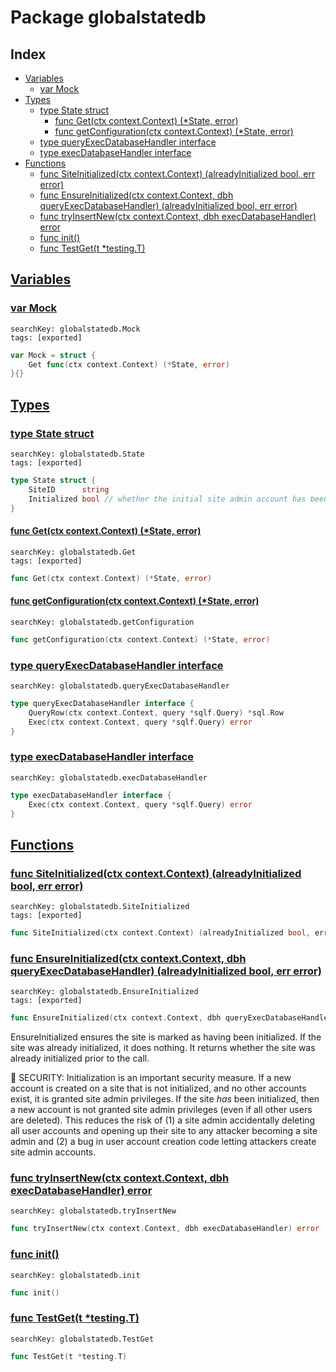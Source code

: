 # Package globalstatedb

## Index

* [Variables](#var)
    * [var Mock](#Mock)
* [Types](#type)
    * [type State struct](#State)
        * [func Get(ctx context.Context) (*State, error)](#Get)
        * [func getConfiguration(ctx context.Context) (*State, error)](#getConfiguration)
    * [type queryExecDatabaseHandler interface](#queryExecDatabaseHandler)
    * [type execDatabaseHandler interface](#execDatabaseHandler)
* [Functions](#func)
    * [func SiteInitialized(ctx context.Context) (alreadyInitialized bool, err error)](#SiteInitialized)
    * [func EnsureInitialized(ctx context.Context, dbh queryExecDatabaseHandler) (alreadyInitialized bool, err error)](#EnsureInitialized)
    * [func tryInsertNew(ctx context.Context, dbh execDatabaseHandler) error](#tryInsertNew)
    * [func init()](#init)
    * [func TestGet(t *testing.T)](#TestGet)


## <a id="var" href="#var">Variables</a>

### <a id="Mock" href="#Mock">var Mock</a>

```
searchKey: globalstatedb.Mock
tags: [exported]
```

```Go
var Mock = struct {
	Get func(ctx context.Context) (*State, error)
}{}
```

## <a id="type" href="#type">Types</a>

### <a id="State" href="#State">type State struct</a>

```
searchKey: globalstatedb.State
tags: [exported]
```

```Go
type State struct {
	SiteID      string
	Initialized bool // whether the initial site admin account has been created
}
```

#### <a id="Get" href="#Get">func Get(ctx context.Context) (*State, error)</a>

```
searchKey: globalstatedb.Get
tags: [exported]
```

```Go
func Get(ctx context.Context) (*State, error)
```

#### <a id="getConfiguration" href="#getConfiguration">func getConfiguration(ctx context.Context) (*State, error)</a>

```
searchKey: globalstatedb.getConfiguration
```

```Go
func getConfiguration(ctx context.Context) (*State, error)
```

### <a id="queryExecDatabaseHandler" href="#queryExecDatabaseHandler">type queryExecDatabaseHandler interface</a>

```
searchKey: globalstatedb.queryExecDatabaseHandler
```

```Go
type queryExecDatabaseHandler interface {
	QueryRow(ctx context.Context, query *sqlf.Query) *sql.Row
	Exec(ctx context.Context, query *sqlf.Query) error
}
```

### <a id="execDatabaseHandler" href="#execDatabaseHandler">type execDatabaseHandler interface</a>

```
searchKey: globalstatedb.execDatabaseHandler
```

```Go
type execDatabaseHandler interface {
	Exec(ctx context.Context, query *sqlf.Query) error
}
```

## <a id="func" href="#func">Functions</a>

### <a id="SiteInitialized" href="#SiteInitialized">func SiteInitialized(ctx context.Context) (alreadyInitialized bool, err error)</a>

```
searchKey: globalstatedb.SiteInitialized
tags: [exported]
```

```Go
func SiteInitialized(ctx context.Context) (alreadyInitialized bool, err error)
```

### <a id="EnsureInitialized" href="#EnsureInitialized">func EnsureInitialized(ctx context.Context, dbh queryExecDatabaseHandler) (alreadyInitialized bool, err error)</a>

```
searchKey: globalstatedb.EnsureInitialized
tags: [exported]
```

```Go
func EnsureInitialized(ctx context.Context, dbh queryExecDatabaseHandler) (alreadyInitialized bool, err error)
```

EnsureInitialized ensures the site is marked as having been initialized. If the site was already initialized, it does nothing. It returns whether the site was already initialized prior to the call. 

🚨 SECURITY: Initialization is an important security measure. If a new account is created on a site that is not initialized, and no other accounts exist, it is granted site admin privileges. If the site *has* been initialized, then a new account is not granted site admin privileges (even if all other users are deleted). This reduces the risk of (1) a site admin accidentally deleting all user accounts and opening up their site to any attacker becoming a site admin and (2) a bug in user account creation code letting attackers create site admin accounts. 

### <a id="tryInsertNew" href="#tryInsertNew">func tryInsertNew(ctx context.Context, dbh execDatabaseHandler) error</a>

```
searchKey: globalstatedb.tryInsertNew
```

```Go
func tryInsertNew(ctx context.Context, dbh execDatabaseHandler) error
```

### <a id="init" href="#init">func init()</a>

```
searchKey: globalstatedb.init
```

```Go
func init()
```

### <a id="TestGet" href="#TestGet">func TestGet(t *testing.T)</a>

```
searchKey: globalstatedb.TestGet
```

```Go
func TestGet(t *testing.T)
```


